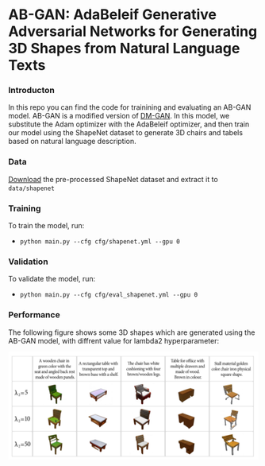# AB-GAN: AdaBeleif Generative Adversarial Networks for Generating 3D Shapes from Natural Language Texts 
### Introducton

In this repo you can find the code for trainining and evaluating an AB-GAN model.
AB-GAN is a modified version of [DM-GAN](https://arxiv.org/abs/1904.01310). In this model, we substitute the Adam optimizer with the AdaBeleif optimizer, and then train our model using the ShapeNet dataset to generate 3D chairs and tabels based on natural language description.

### Data

[Download](https://www.kaggle.com/datasets/sayehkargari/shapenet-dataset-table-and-chairs-images) the pre-processed ShapeNet dataset and extract it to `data/shapenet`

### Training
To train the model, run:
- `python main.py --cfg cfg/shapenet.yml --gpu 0`

### Validation
To validate the model, run:
- `python main.py --cfg cfg/eval_shapenet.yml --gpu 0`


### Performance
The following figure shows some 3D shapes which are generated using the AB-GAN model, with diffrent value for lambda2 hyperparameter: 

![alt text](AB-GAN.png)


